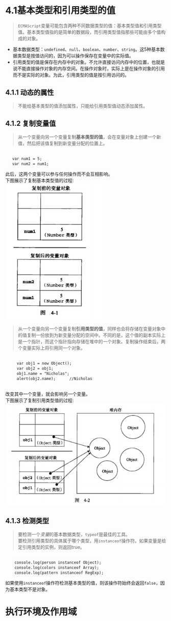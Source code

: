 # 4.1基本类型和引用类型的值
 >`ECMAScript`变量可能包含两种不同数据类型的值：基本类型值和引用类型值。基本类型值指的是简单的数据段，而引用类型值指那些可能由多个值构成的对象。
 
 * 基本数据类型：`undefined`、`null`、`boolean`、`number`、`string`。这5种基本数据类型是按值访问的，因为可以操作保存在变量中的实际值。
 * 引用类型的值是保存在内存中的对象。不允许直接访问内存中的位置，也就是说不能直接操作对象的内存空间。在操作对象时，实际上是在操作对象的引用而不是实际的对象。为此，引用类型的值是按引用访问的。

## 4.1.1 动态的属性
>不能给基本类型的值添加属性，只能给引用类型值动态添加属性。

## 4.1.2 复制变量值
>从一个变量向另一个变量复制**基本类型的值**，会在变量对象上创建一个新值，然后把该值复制到新变量分配的位置上。

<pre><code>
   var num1 = 5;
   var num2 = num1;
</code></pre>
此后，这两个变量可以参与任何操作而不会互相影响。<br>
下图展示了复制基本类型值的过程:<br>
![复制基本类型值](img/1.png)

>从一个变量向另一个变量复制**引用类型的值**，同样也会将存储在变量对象中的值复制一份放到为新变量分配的空间中。不同的是，这个值的副本实际上是一个指针，而这个指针指向存储在堆中的一个对象。复制操作结束后，两个变量实际上将引用同一个对象。
 
 <pre><code>
     var obj1 = new Object();
     var obj2 = obj1;
     obj1.name = "Nicholas";
     alert(obj2.name);      //Nicholas
 </code></pre>
 改变其中一个变量，就会影响另一个变量。<br>
下图展示了复制引用类型值的过程:<br>
![复制引用类型值](img/2.png)

## 4.1.3 检测类型
>要检测一个*变量*的基本数据类型，`typeof`是最佳的工具。<br>
要检测引用类型的具体属于哪个类型，用`instanceof`操作符。如果变量是给定引用类型的实例，则返回true。

<pre><code>
    console.log(person instanceof Object);
    console.log(colors instanceof Array);
    console.log(pattern instanceof RegExp);
</code></pre>
如果使用`instanceof`操作符检测基本类型的值，则该操作符始终会返回`false`，因为基本类型不是对象。

# 执行环境及作用域




